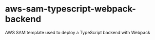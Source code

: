 # aws-sam-typescript-webpack-backend
AWS SAM template used to deploy a TypeScript backend with Webpack
